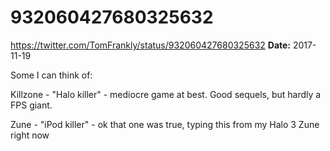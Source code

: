 # 932060427680325632
https://twitter.com/TomFrankly/status/932060427680325632
**Date:** 2017-11-19

Some I can think of:

Killzone - "Halo killer" - mediocre game at best. Good sequels, but hardly a FPS giant.

Zune - "iPod killer" - ok that one was true, typing this from my Halo 3 Zune right now
